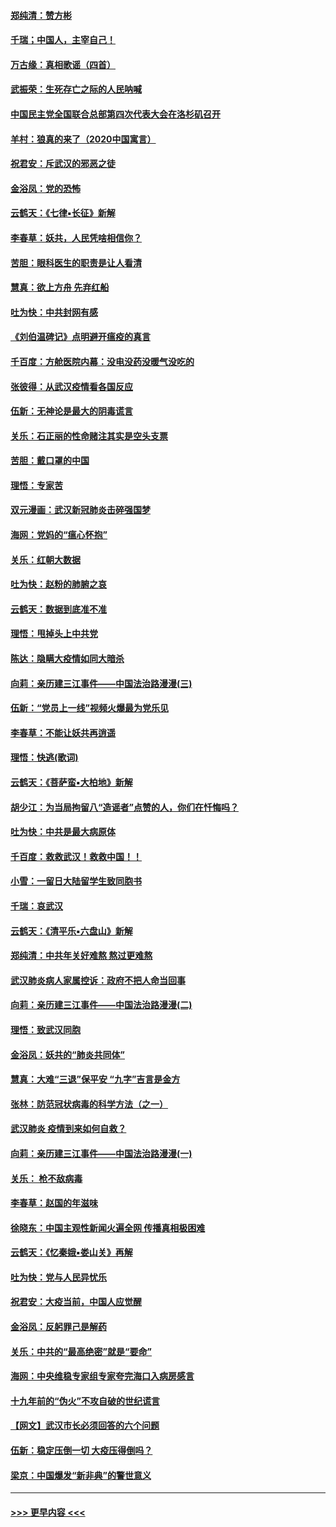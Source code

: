 #### [郑纯清：赞方彬](../pages/nsc993/n11856803.md?t=02101331) 
#### [千瑞；中国人，主宰自己！](../pages/nsc993/n11856793.md?t=02101331) 
#### [万古缘：真相歌谣（四首）](../pages/nsc993/n11856263.md?t=02101331) 
#### [武振荣：生死存亡之际的人民呐喊](../pages/nsc993/n11856256.md?t=02101331) 
#### [中国民主党全国联合总部第四次代表大会在洛杉矶召开](../pages/nsc993/n11856344.md?t=02101331) 
#### [羊村：狼真的来了（2020中国寓言）](../pages/nsc993/n11856229.md?t=02101331) 
#### [祝君安：斥武汉的邪恶之徒](../pages/nsc993/n11855861.md?t=02101331) 
#### [金浴凤：党的恐怖](../pages/nsc993/n11855849.md?t=02101331) 
#### [云鹤天：《七律▪长征》新解](../pages/nsc993/n11855479.md?t=02101331) 
#### [李春草：妖共，人民凭啥相信你？](../pages/nsc993/n11855196.md?t=02101331) 
#### [苦胆：眼科医生的职责是让人看清](../pages/nsc993/n11853840.md?t=02101331) 
#### [慧真：欲上方舟 先弃红船](../pages/nsc993/n11853483.md?t=02101331) 
#### [吐为快：中共封网有感](../pages/nsc993/n11852575.md?t=02101331) 
#### [《刘伯温碑记》点明避开瘟疫的真言](../pages/nsc993/n11852128.md?t=02101331) 
#### [千百度：方舱医院内幕：没电没药没暖气没吃的](../pages/nsc993/n11850211.md?t=02101331) 
#### [张彼得：从武汉疫情看各国反应](../pages/nsc993/n11850102.md?t=02101331) 
#### [伍新：无神论是最大的阴毒谎言](../pages/nsc993/n11846129.md?t=02101331) 
#### [关乐：石正丽的性命赌注其实是空头支票](../pages/nsc993/n11846109.md?t=02101331) 
#### [苦胆：戴口罩的中国](../pages/nsc993/n11845576.md?t=02101331) 
#### [理悟：专家苦](../pages/nsc993/n11845564.md?t=02101331) 
#### [双元漫画：武汉新冠肺炎击碎强国梦](../pages/nsc993/n11843320.md?t=02101331) 
#### [海网：党妈的“瘟心怀抱”](../pages/nsc993/n11840740.md?t=02101331) 
#### [关乐：红朝大数据](../pages/nsc993/n11840675.md?t=02101331) 
#### [吐为快：赵粉的肺腑之哀](../pages/nsc993/n11840618.md?t=02101331) 
#### [云鹤天：数据到底准不准](../pages/nsc993/n11840325.md?t=02101331) 
#### [理悟：甩掉头上中共党](../pages/nsc993/n11838826.md?t=02101331) 
#### [陈达：隐瞒大疫情如同大暗杀](../pages/nsc993/n11838771.md?t=02101331) 
#### [向莉：亲历建三江事件——中国法治路漫漫(三)](../pages/nsc993/n11831825.md?t=02101331) 
#### [伍新：“党员上一线”视频火爆最为党乐见](../pages/nsc993/n11838200.md?t=02101331) 
#### [李春草：不能让妖共再逍遥](../pages/nsc993/n11838102.md?t=02101331) 
#### [理悟：快逃(歌词)](../pages/nsc993/n11838083.md?t=02101331) 
#### [云鹤天：《菩萨蛮▪大柏地》新解](../pages/nsc993/n11838059.md?t=02101331) 
#### [胡少江：为当局拘留八“造谣者”点赞的人，你们在忏悔吗？](../pages/nsc993/n11836801.md?t=02101331) 
#### [吐为快：中共是最大病原体](../pages/nsc993/n11836748.md?t=02101331) 
#### [千百度：救救武汉！救救中国！！](../pages/nsc993/n11836145.md?t=02101331) 
#### [小雪：一留日大陆留学生致同胞书](../pages/nsc993/n11834624.md?t=02101331) 
#### [千瑞：哀武汉](../pages/nsc993/n11833647.md?t=02101331) 
#### [云鹤天：《清平乐▪六盘山》新解](../pages/nsc993/n11833611.md?t=02101331) 
#### [郑纯清：中共年关好难熬 熬过更难熬](../pages/nsc993/n11833489.md?t=02101331) 
#### [武汉肺炎病人家属控诉：政府不把人命当回事](../pages/nsc993/n11833205.md?t=02101331) 
#### [向莉：亲历建三江事件——中国法治路漫漫(二)](../pages/nsc993/n11829102.md?t=02101331) 
#### [理悟：致武汉同胞](../pages/nsc993/n11831522.md?t=02101331) 
#### [金浴凤：妖共的“肺炎共同体”](../pages/nsc993/n11829448.md?t=02101331) 
#### [慧真：大难“三退”保平安 “九字”吉言是金方](../pages/nsc993/n11829501.md?t=02101331) 
#### [张林：防范冠状病毒的科学方法（之一）](../pages/nsc993/n11828618.md?t=02101331) 
#### [武汉肺炎 疫情到来如何自救？](../pages/nsc993/n11827632.md?t=02101331) 
#### [向莉：亲历建三江事件——中国法治路漫漫(一)](../pages/nsc993/n11827190.md?t=02101331) 
#### [关乐： 枪不敌病毒](../pages/nsc993/n11826746.md?t=02101331) 
#### [李春草：赵国的年滋味](../pages/nsc993/n11826321.md?t=02101331) 
#### [徐晓东：中国主观性新闻火遍全网 传播真相极困难](../pages/nsc993/n11826508.md?t=02101331) 
#### [云鹤天：《忆秦娥▪娄山关》再解](../pages/nsc993/n11824682.md?t=02101331) 
#### [吐为快：党与人民异忧乐](../pages/nsc993/n11824660.md?t=02101331) 
#### [祝君安：大疫当前，中国人应觉醒](../pages/nsc993/n11821946.md?t=02101331) 
#### [金浴凤：反躬罪己是解药](../pages/nsc993/n11820280.md?t=02101331) 
#### [关乐：中共的“最高绝密”就是“要命”](../pages/nsc993/n11816946.md?t=02101331) 
#### [海网：中央维稳专家组专家夸完海口入病房感言](../pages/nsc993/n11815138.md?t=02101331) 
#### [十九年前的“伪火”不攻自破的世纪谎言](../pages/nsc993/n11813238.md?t=02101331) 
#### [【网文】武汉市长必须回答的六个问题](../pages/nsc993/n11813848.md?t=02101331) 
#### [伍新：稳定压倒一切 大疫压得倒吗？](../pages/nsc993/n11812634.md?t=02101331) 
#### [梁京：中国爆发“新非典”的警世意义](../pages/nsc993/n11812554.md?t=02101331) 

----
#### [ >>> 更早内容 <<< ](../indexes/nsc993-earlier.md)
